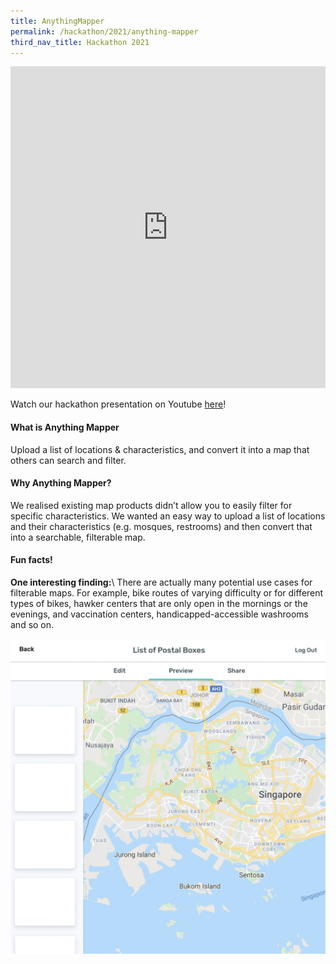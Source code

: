```yaml
---
title: AnythingMapper
permalink: /hackathon/2021/anything-mapper
third_nav_title: Hackathon 2021
---
```

<iframe src="https://docs.google.com/presentation/d/e/2PACX-1vQjcJ0yrCeyOkAOG4Uo89q9SAuaqP6vfcgeriGcokpZXN8rcSS421dKyk3mrm41DaPJrDV0E157ipI8/embed?start=false&loop=false&delayms=3000" frameborder="0" width="100%"  height="515" allowfullscreen="true" mozallowfullscreen="true" webkitallowfullscreen="true"></iframe>

Watch our hackathon presentation on Youtube [here](https://www.youtube.com/embed/O4l-eQldRH8)!

#### What is Anything Mapper
Upload a list of locations & characteristics, and convert it into a map that others can search and filter.

#### Why Anything Mapper?
We realised existing map products didn’t allow you to easily filter for specific characteristics. We wanted an easy way to upload a list of locations and their characteristics (e.g. mosques, restrooms) and then convert that into a searchable, filterable map.

#### Fun facts!
**One interesting finding:**\\
There are actually many potential use cases for filterable maps. For example, bike routes of varying difficulty or for different types of bikes, hawker centers that are only open in the mornings or the evenings, and vaccination centers, handicapped-accessible washrooms and so on. 

![Anything Mapper product image](/images/AnythingMapper_snapshot.png)